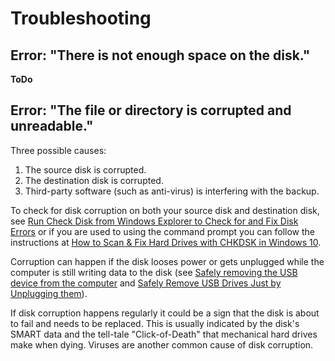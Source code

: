 Troubleshooting
===============

## Error: "There is not enough space on the disk."
**ToDo**

## Error: "The file or directory is corrupted and unreadable."
Three possible causes:
1. The source disk is corrupted.
2. The destination disk is corrupted.
3. Third-party software (such as anti-virus) is interfering with the backup.

To check for disk corruption on both your source disk and destination disk, see [Run Check Disk from Windows Explorer to Check for and Fix Disk Errors](https://technet.microsoft.com/en-us/library/ee872427.aspx) or if you are used to using the command prompt you can follow the instructions at [How to Scan & Fix Hard Drives with CHKDSK in Windows 10](https://www.tekrevue.com/tip/fix-hard-drives-chkdsk-windows-10/).

Corruption can happen if the disk looses power or gets unplugged while the computer is still writing data to the disk (see [Safely removing the USB device from the computer](https://kb.sandisk.com/app/answers/detail/a_id/309/~/safely-removing-the-usb-device-from-the-computer) and [Safely Remove USB Drives Just by Unplugging them](https://www.pcworld.com/article/254868/safely_remove_usb_drives_just_by_unplugging_them.html])).

If disk corruption happens regularly it could be a sign that the disk is about to fail and needs to be replaced. This is usually indicated by the disk's SMART data and the tell-tale "Click-of-Death" that mechanical hard drives make when dying. Viruses are another common cause of disk corruption.
